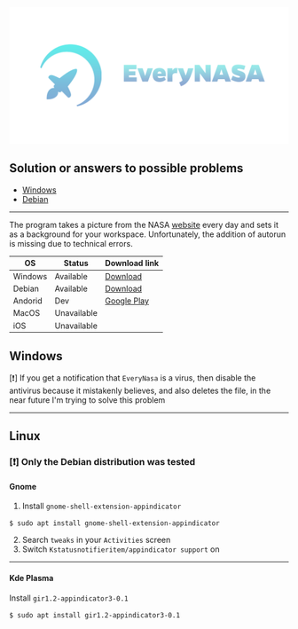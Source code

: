 <p align="center"><img src="./web/static/image/icons/banner.png" alt="EveryNasa banner"></p>

## Solution or answers to possible problems
- [Windows](#windows)
- [Debian](#linux)

---

The program takes a picture from the NASA [website](https://apod.nasa.gov/apod) every day 
and sets it as a background for your workspace. 
Unfortunately, the addition of autorun is missing due to technical errors.

| OS      	| Status      	| Download link                                                                        	|
|---------	|-------------	|--------------------------------------------------------------------------------------	|
| Windows 	| Available   	| [Download](https://github.com/Redume/EveryNasa/releases/download/v1.6/EveryNasa.exe) 	|
| Debian  	| Available   	| [Download](https://github.com/Redume/EveryNasa/releases/download/v1.6/EveryNasa)     	|
| Andorid 	| Dev         	| [Google Play](https://play.google.com/store/apps/details?id=ru.murzify.everynasa)    	|
| MacOS   	| Unavailable 	|                                                                                      	|
| iOS     	| Unavailable 	|                                                                                      	|
## Windows

[❗] If you get a notification that `EveryNasa` is a virus, 
then disable the antivirus because it mistakenly believes, 
and also deletes the file, in the near future I'm trying to solve this problem

---

## Linux

### [❗] Only the Debian distribution was tested

#### Gnome

1. Install `gnome-shell-extension-appindicator`
```shell
$ sudo apt install gnome-shell-extension-appindicator
```
2. Search `tweaks` in your `Activities` screen
3. Switch `Kstatusnotifieritem/appindicator support` on

---

#### Kde Plasma

Install `gir1.2-appindicator3-0.1`

```shell
$ sudo apt install gir1.2-appindicator3-0.1
```
